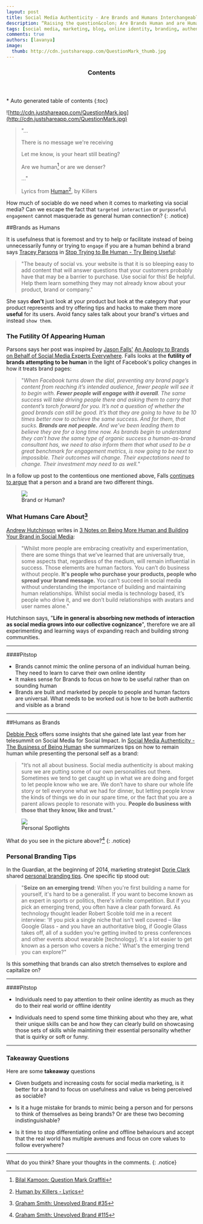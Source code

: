 ```yaml
---
layout: post
title: Social Media Authenticity - Are Brands and Humans Interchangeable?
description: “Raising the question&colon; Are Brands Human and are Humans Brands?”
tags: [social media, marketing, blog, online identity, branding, authenticity, human, engagement, viral, social network, future, strategy, digital]
comments: true
authors: [lavanya]
image:
  thumb: http://cdn.justshareapp.com/QuestionMark_thumb.jpg
---
```

<section id="table-of-contents" class="toc">
	<header>
		<h3>Contents</h3>
	</header>
<div id="drawer" markdown="1">
*  Auto generated table of contents
{:toc}
</div>
</section><!-- /#table-of-contents -->

![http://cdn.justshareapp.com/QuestionMark.jpg](http://cdn.justshareapp.com/QuestionMark.jpg)

>"...
>
>There is no message we're receiving
>
>Let me know, is your heart still beating?
>
>Are we human[^1] or are we denser?
>
>..."
>
>Lyrics from [Human](https://www.youtube.com/watch?v=RIZdjT1472Y)[^2], by Killers



How much of sociable do we need when it comes to marketing via social media? Can we escape the fact that `targeted interaction` or `purposeful engagement` cannot masquerade as general human connection?
{: .notice}

##Brands as Humans

It is usefulness that is foremost and try to help or facilitate instead of being unnecessarily funny or trying to `engage` if you are a human behind a brand says [Tracey Parsons](https://twitter.com/tparsons) in [Stop Trying to Be Human - Try Being Useful](http://www.socialmediaexplorer.com/social-media-marketing/stop-trying-to-be-human-try-being-useful/):

>"The beauty of social vs. your website is that it is so bleeping easy to add content that will answer questions that your customers probably have that may be a barrier to purchase. Use social for this! Be helpful. Help them learn something they may not already know about your product, brand or company."

She says **don't** just look at your product but look at the category that your product represents and try offering tips and hacks to make them more **useful** for its users. Avoid fancy sales talk about your brand's virtues and instead `show them`.

### The Futility Of Appearing Human

Parsons says her post was inspired by [Jason Falls'](https://twitter.com/JasonFalls) [An Apology to Brands on Behalf of Social Media Experts Everywhere](http://www.socialmediaexplorer.com/social-media-marketing/an-apology-to-brands-on-behalf-of-social-media-experts-everywhere/). Falls looks at the **futility of brands attempting to be human** in the light of Facebook's policy changes in how it treats brand pages:

>"*When Facebook turns down the dial, preventing any brand page’s content from reaching it’s intended audience, fewer people will see it to begin with. **Fewer people will engage with it overall**. The same success will take driving people there and asking them to carry that content’s torch forward for you.
It’s not a question of whether the good brands can still be good. It’s that they are going to have to be 10 times better now to achieve the same success. And for them, that sucks.
**Brands are not people.** And we’ve been leading them to believe they are for a long time now. As brands begin to understand they can’t have the same type of organic success a human-as-brand consultant has, we need to also inform them that what used to be a great benchmark for engagement metrics, is now going to be next to impossible. Their outcomes will change. Their expectations need to change. Their investment may need to as well.*"

In a follow up post to the contentious one mentioned above, Falls [continues to argue](http://www.socialmediaexplorer.com/social-media-marketing/proof-brands-are-not-human/) that a person and a brand are two different things.

<figure>
<img src="http://cdn.justshareapp.com/2UnevolvedBrand35.jpg"/>
<figcaption>Brand or Human?</figcaption>
</figure>


### What Humans Care About[^3]

[Andrew Hutchinson](https://twitter.com/adhutchinson) writes in [3 Notes on Being More Human and Building Your Brand in Social Media](http://socialmediatoday.com/adhutchinson/2255996/three-notes-being-more-human-and-building-your-brand-social-media):
>"Whilst more people are embracing creativity and experimentation, there are some things that we’ve learned that are universally true, some aspects that, regardless of the medium, will remain influential in success. Those elements are human factors. You can’t do business without people. **It's people who purchase your products, people who spread your brand message.** You can’t succeed in social media without understanding the importance of building and maintaining human relationships. Whilst social media is technology based, it’s people who drive it, and we don’t build relationships with avatars and user names alone."

Hutchinson says, "**Life in general is absorbing new methods of interaction as social media grows into our collective cognizance**", therefore we are all experimenting and learning ways of expanding reach and building strong communities.


***

####Pitstop

* Brands cannot mimic the online persona of an individual human being. They need to learn to carve their own online identity
* It makes sense for Brands to focus on how to be useful rather than on sounding human
* Brands are built and marketed by people to people and human factors are universal. What needs to be worked out is how to be both authentic and visible as a brand

***

##Humans as Brands

[Debbie Peck](https://twitter.com/debbiempeck) offers some insights that she gained late last year from her telesummit on Social Media for Social Impact. In [Social Media Authenticity - The Business of Being Human](http://crushmarketinggroup.com/social-media-authenticity-the-business-of-being-human/) she summarizes tips on how to remain human while presenting the personal self as a brand:

>"It’s not all about business. Social media authenticity is about making sure we are putting some of our own personalities out there. Sometimes we tend to get caught up in what we are doing and forget to let people know who we are. We don’t have to share our whole life story or tell everyone what we had for dinner, but letting people know the kinds of things we do in our spare time, or the fact that you are a parent allows people to resonate with you. **People do business with those that they know, like and trust.**"

<figure>
<img src="http://cdn.justshareapp.com/3UnevolvedBrand115.jpg"/>
<figcaption>Personal Spotlights</figcaption>
</figure>

What do you see in the picture above?[^4]
{: .notice}

### Personal Branding Tips

In the Guardian, at the beginning of 2014, marketing strategist [Dorie Clark](https://twitter.com/dorieclark) shared [personal branding tips](http://www.theguardian.com/media-network/media-network-blog/2014/jan/06/brand-you-2014-personal-branding-tips). One specific tip stood out:

>"**Seize on an emerging trend**: When you're first building a name for yourself, it's hard to be a generalist. If you want to become known as an expert in sports or politics, there's infinite competition. But if you pick an emerging trend, you often have a clear path forward.
As technology thought leader Robert Scoble told me in a recent interview: 'If you pick a single niche that isn't well covered – like Google Glass - and you have an authoritative blog, if Google Glass takes off, all of a sudden you're getting invited to press conferences and other events about wearable [technology]. It's a lot easier to get known as a person who covers a niche.' What's the emerging trend you can explore?"

Is this something that brands can also stretch themselves to explore and capitalize on?

***

####Pitstop

* Individuals need to pay attention to their online identity as much as they do to their real world or offline identity

* Individuals need to spend some time thinking about who they are, what their unique skills can be and how they can clearly build on showcasing those sets of skills while maintining their essential personality whether that is quirky or soft or funny.

***

### Takeaway Questions

Here are some **takeaway** questions

* Given budgets and increasing costs for social media marketing, is it better for a brand to focus on usefulness and value vs being perceived as sociable?

* Is it a huge mistake for brands to mimic being a person and for persons to think of themselves as being brands? Or are these two becoming indistinguishable?

* Is it time to stop differentiating online and offline behaviours and accept that the real world has multiple avenues and focus on core values to follow everywhere?

***

What do you think? Share your thoughts in the comments.
{: .notice}


[^1]: [Bilal Kamoon: Question Mark Graffiti](https://flic.kr/p/bpZtvb)

[^2]: [Human by Killers - Lyrics](http://www.metrolyrics.com/human-lyrics-the-killers.html)

[^3]: [Graham Smith: Unevolved Brand #35](https://flic.kr/p/8LZ3PZ)

[^4]: [Graham Smith: Unevolved Brand #115](https://flic.kr/p/9p9Son)
